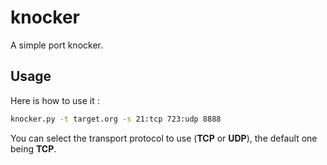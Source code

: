 # knocker

A simple port knocker.

## Usage

Here is how to use it :

```bash
knocker.py -t target.org -s 21:tcp 723:udp 8888
```

You can select the transport protocol to use (**TCP** or **UDP**), the default one being **TCP**.
